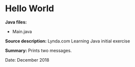 # Hello World

**Java files:** 
* Main.java

**Source description:** Lynda.com Learning Java initial exercise

**Summary:** Prints two messages.

Date: December 2018